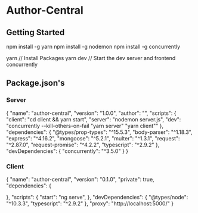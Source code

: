 # Author-Central

## Getting Started
npm install -g yarn
npm install -g nodemon
npm install -g concurrently

yarn     // Install Packages
yarn dev // Start the dev server and frontend concurrently


## Package.json's
### Server
{
  "name": "author-central",
  "version": "1.0.0",
  "author": "",
  "scripts": {
    "client": "cd client && yarn start",
    "server": "nodemon server.js",
    "dev": "concurrently --kill-others-on-fail \"yarn server\" \"yarn client\""
  },
  "dependencies": {
    "@types/prop-types": "^15.5.3",
    "body-parser": "^1.18.3",
    "express": "^4.16.2",
    "mongoose": "^5.2.1",
    "multer": "^1.3.1",
    "request": "^2.87.0",
    "request-promise": "^4.2.2",
    "typescript": "^2.9.2"
  },
  "devDependencies": {
    "concurrently": "^3.5.0"
  }
}

### Client
{
  "name": "author-central",
  "version": "0.1.0",
  "private": true,
  "dependencies": {

  },
  "scripts": {
    "start": "ng serve",
  },
  "devDependencies": {
    "@types/node": "^10.3.3",
    "typescript": "^2.9.2"
  },
  "proxy": "http://localhost:5000/"
}
